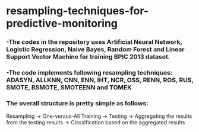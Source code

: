 # resampling-techniques-for-predictive-monitoring

### -The codes in the repository uses Artificial Neural Network, Logistic Regression, Naive Bayes, Random Forest and Linear Support Vector Machine for training BPIC 2013 dataset.
### -The code implements following resampling techniques: ADASYN, ALLKNN, CNN, ENN, IHT, NCR, OSS, RENN, ROS, RUS, SMOTE, BSMOTE, SMOTEENN and TOMEK
### The overall structure is pretty simple as follows:  
Resampling -> One-versus-All Training -> Testing -> Aggregating the results from the testing results -> Classification based on the aggregated results
